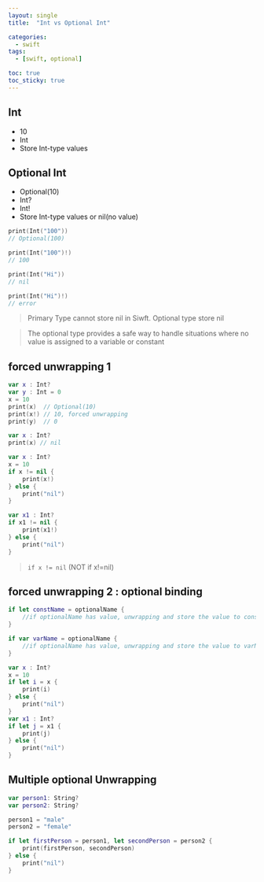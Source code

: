```yaml
---
layout: single
title:  "Int vs Optional Int"

categories:
  - swift
tags:
  - [swift, optional]

toc: true
toc_sticky: true
---
```

## Int
- 10
- Int
- Store Int-type values

## Optional Int
- Optional(10)
- Int?
- Int!
- Store Int-type values or nil(no value)
```swift
print(Int("100"))
// Optional(100)

print(Int("100")!)
// 100
```
```swift
print(Int("Hi"))
// nil

print(Int("Hi")!)
// error
```
> Primary Type cannot store nil in Siwft. Optional type store nil

>The optional type provides a safe way to handle situations where no value is assigned to a variable or constant

## forced unwrapping 1
```swift
var x : Int?
var y : Int = 0
x = 10
print(x)  // Optional(10)
print(x!) // 10, forced unwrapping
print(y)  // 0
```

```swift
var x : Int?
print(x) // nil
```

```swift
var x : Int?
x = 10
if x != nil {
	print(x!)
} else {
	print("nil")
}

var x1 : Int?
if x1 != nil {
	print(x1!)
} else {
	print("nil")	   
}
```
> `if x != nil` (NOT if x!=nil)

## forced unwrapping 2 : optional binding
```swift
if let constName = optionalName {
    //if optionalName has value, unwrapping and store the value to constName. if optionalName is nil, conditional statement is not execute
}

if var varName = optionalName {
    //if optionalName has value, unwrapping and store the value to varName. if optionalName is nil, conditional statement is not execute
}
```
```swift
var x : Int?
x = 10
if let i = x {
	print(i)
} else {
	print("nil")
}
var x1 : Int?
if let j = x1 {
	print(j)
} else {
	print("nil")	   
}
```

## Multiple optional Unwrapping
```swift
var person1: String?
var person2: String?

person1 = "male"
person2 = "female"

if let firstPerson = person1, let secondPerson = person2 {
	print(firstPerson, secondPerson)
} else {
	print("nil")
}
```
